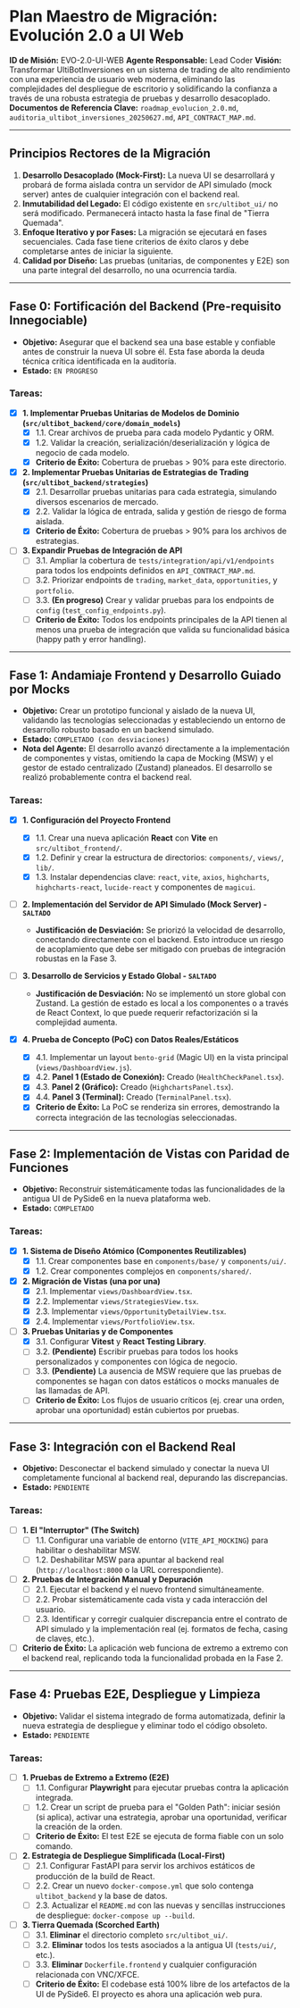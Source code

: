 # Plan Maestro de Migración: Evolución 2.0 a UI Web

**ID de Misión:** EVO-2.0-UI-WEB
**Agente Responsable:** Lead Coder
**Visión:** Transformar UltiBotInversiones en un sistema de trading de alto rendimiento con una experiencia de usuario web moderna, eliminando las complejidades del despliegue de escritorio y solidificando la confianza a través de una robusta estrategia de pruebas y desarrollo desacoplado.
**Documentos de Referencia Clave:** `roadmap_evolucion_2.0.md`, `auditoria_ultibot_inversiones_20250627.md`, `API_CONTRACT_MAP.md`.

---

## Principios Rectores de la Migración

1.  **Desarrollo Desacoplado (Mock-First):** La nueva UI se desarrollará y probará de forma aislada contra un servidor de API simulado (mock server) antes de cualquier integración con el backend real.
2.  **Inmutabilidad del Legado:** El código existente en `src/ultibot_ui/` no será modificado. Permanecerá intacto hasta la fase final de "Tierra Quemada".
3.  **Enfoque Iterativo y por Fases:** La migración se ejecutará en fases secuenciales. Cada fase tiene criterios de éxito claros y debe completarse antes de iniciar la siguiente.
4.  **Calidad por Diseño:** Las pruebas (unitarias, de componentes y E2E) son una parte integral del desarrollo, no una ocurrencia tardía.

---

## Fase 0: Fortificación del Backend (Pre-requisito Innegociable)

*   **Objetivo:** Asegurar que el backend sea una base estable y confiable antes de construir la nueva UI sobre él. Esta fase aborda la deuda técnica crítica identificada en la auditoría.
*   **Estado:** `EN PROGRESO`

### Tareas:

- [x] **1. Implementar Pruebas Unitarias de Modelos de Dominio (`src/ultibot_backend/core/domain_models`)**
    - [x] 1.1. Crear archivos de prueba para cada modelo Pydantic y ORM.
    - [x] 1.2. Validar la creación, serialización/deserialización y lógica de negocio de cada modelo.
    - [x] **Criterio de Éxito:** Cobertura de pruebas > 90% para este directorio.

- [x] **2. Implementar Pruebas Unitarias de Estrategias de Trading (`src/ultibot_backend/strategies`)**
    - [x] 2.1. Desarrollar pruebas unitarias para cada estrategia, simulando diversos escenarios de mercado.
    - [x] 2.2. Validar la lógica de entrada, salida y gestión de riesgo de forma aislada.
    - [x] **Criterio de Éxito:** Cobertura de pruebas > 90% para los archivos de estrategias.

- [ ] **3. Expandir Pruebas de Integración de API**
    - [ ] 3.1. Ampliar la cobertura de `tests/integration/api/v1/endpoints` para todos los endpoints definidos en `API_CONTRACT_MAP.md`.
    - [ ] 3.2. Priorizar endpoints de `trading`, `market_data`, `opportunities`, y `portfolio`.
    - [ ] 3.3. **(En progreso)** Crear y validar pruebas para los endpoints de `config` (`test_config_endpoints.py`).
    - [ ] **Criterio de Éxito:** Todos los endpoints principales de la API tienen al menos una prueba de integración que valida su funcionalidad básica (happy path y error handling).

---

## Fase 1: Andamiaje Frontend y Desarrollo Guiado por Mocks

*   **Objetivo:** Crear un prototipo funcional y aislado de la nueva UI, validando las tecnologías seleccionadas y estableciendo un entorno de desarrollo robusto basado en un backend simulado.
*   **Estado:** `COMPLETADO (con desviaciones)`
*   **Nota del Agente:** El desarrollo avanzó directamente a la implementación de componentes y vistas, omitiendo la capa de Mocking (MSW) y el gestor de estado centralizado (Zustand) planeados. El desarrollo se realizó probablemente contra el backend real.

### Tareas:

- [x] **1. Configuración del Proyecto Frontend**
    - [x] 1.1. Crear una nueva aplicación **React** con **Vite** en `src/ultibot_frontend/`.
    - [x] 1.2. Definir y crear la estructura de directorios: `components/`, `views/`, `lib/`.
    - [x] 1.3. Instalar dependencias clave: `react`, `vite`, `axios`, `highcharts`, `highcharts-react`, `lucide-react` y componentes de `magicui`.

- [ ] **2. Implementación del Servidor de API Simulado (Mock Server) - `SALTADO`**
    - **Justificación de Desviación:** Se priorizó la velocidad de desarrollo, conectando directamente con el backend. Esto introduce un riesgo de acoplamiento que debe ser mitigado con pruebas de integración robustas en la Fase 3.

- [ ] **3. Desarrollo de Servicios y Estado Global - `SALTADO`**
    - **Justificación de Desviación:** No se implementó un store global con Zustand. La gestión de estado es local a los componentes o a través de React Context, lo que puede requerir refactorización si la complejidad aumenta.

- [x] **4. Prueba de Concepto (PoC) con Datos Reales/Estáticos**
    - [x] 4.1. Implementar un layout `bento-grid` (Magic UI) en la vista principal (`views/DashboardView.js`).
    - [x] 4.2. **Panel 1 (Estado de Conexión):** Creado (`HealthCheckPanel.tsx`).
    - [x] 4.3. **Panel 2 (Gráfico):** Creado (`HighchartsPanel.tsx`).
    - [x] 4.4. **Panel 3 (Terminal):** Creado (`TerminalPanel.tsx`).
    - [x] **Criterio de Éxito:** La PoC se renderiza sin errores, demostrando la correcta integración de las tecnologías seleccionadas.

---

## Fase 2: Implementación de Vistas con Paridad de Funciones

*   **Objetivo:** Reconstruir sistemáticamente todas las funcionalidades de la antigua UI de PySide6 en la nueva plataforma web.
*   **Estado:** `COMPLETADO`

### Tareas:

- [x] **1. Sistema de Diseño Atómico (Componentes Reutilizables)**
    - [x] 1.1. Crear componentes base en `components/base/` y `components/ui/`.
    - [x] 1.2. Crear componentes complejos en `components/shared/`.

- [x] **2. Migración de Vistas (una por una)**
    - [x] 2.1. Implementar `views/DashboardView.tsx`.
    - [x] 2.2. Implementar `views/StrategiesView.tsx`.
    - [x] 2.3. Implementar `views/OpportunityDetailView.tsx`.
    - [x] 2.4. Implementar `views/PortfolioView.tsx`.

- [ ] **3. Pruebas Unitarias y de Componentes**
    - [x] 3.1. Configurar **Vitest** y **React Testing Library**.
    - [ ] 3.2. **(Pendiente)** Escribir pruebas para todos los hooks personalizados y componentes con lógica de negocio.
    - [ ] 3.3. **(Pendiente)** La ausencia de MSW requiere que las pruebas de componentes se hagan con datos estáticos o mocks manuales de las llamadas de API.
    - [ ] **Criterio de Éxito:** Los flujos de usuario críticos (ej. crear una orden, aprobar una oportunidad) están cubiertos por pruebas.
>>>>>>>

---

## Fase 3: Integración con el Backend Real

*   **Objetivo:** Desconectar el backend simulado y conectar la nueva UI completamente funcional al backend real, depurando las discrepancias.
*   **Estado:** `PENDIENTE`

### Tareas:

- [ ] **1. El "Interruptor" (The Switch)**
    - [ ] 1.1. Configurar una variable de entorno (`VITE_API_MOCKING`) para habilitar o deshabilitar MSW.
    - [ ] 1.2. Deshabilitar MSW para apuntar al backend real (`http://localhost:8000` o la URL correspondiente).

- [ ] **2. Pruebas de Integración Manual y Depuración**
    - [ ] 2.1. Ejecutar el backend y el nuevo frontend simultáneamente.
    - [ ] 2.2. Probar sistemáticamente cada vista y cada interacción del usuario.
    - [ ] 2.3. Identificar y corregir cualquier discrepancia entre el contrato de API simulado y la implementación real (ej. formatos de fecha, casing de claves, etc.).

- [ ] **Criterio de Éxito:** La aplicación web funciona de extremo a extremo con el backend real, replicando toda la funcionalidad probada en la Fase 2.

---

## Fase 4: Pruebas E2E, Despliegue y Limpieza

*   **Objetivo:** Validar el sistema integrado de forma automatizada, definir la nueva estrategia de despliegue y eliminar todo el código obsoleto.
*   **Estado:** `PENDIENTE`

### Tareas:

- [ ] **1. Pruebas de Extremo a Extremo (E2E)**
    - [ ] 1.1. Configurar **Playwright** para ejecutar pruebas contra la aplicación integrada.
    - [ ] 1.2. Crear un script de prueba para el "Golden Path": iniciar sesión (si aplica), activar una estrategia, aprobar una oportunidad, verificar la creación de la orden.
    - [ ] **Criterio de Éxito:** El test E2E se ejecuta de forma fiable con un solo comando.

- [ ] **2. Estrategia de Despliegue Simplificada (Local-First)**
    - [ ] 2.1. Configurar FastAPI para servir los archivos estáticos de producción de la build de React.
    - [ ] 2.2. Crear un nuevo `docker-compose.yml` que solo contenga `ultibot_backend` y la base de datos.
    - [ ] 2.3. Actualizar el `README.md` con las nuevas y sencillas instrucciones de despliegue: `docker-compose up --build`.

- [ ] **3. Tierra Quemada (Scorched Earth)**
    - [ ] 3.1. **Eliminar** el directorio completo `src/ultibot_ui/`.
    - [ ] 3.2. **Eliminar** todos los tests asociados a la antigua UI (`tests/ui/`, etc.).
    - [ ] 3.3. **Eliminar** `Dockerfile.frontend` y cualquier configuración relacionada con VNC/XFCE.
    - [ ] **Criterio de Éxito:** El codebase está 100% libre de los artefactos de la UI de PySide6. El proyecto es ahora una aplicación web pura.
